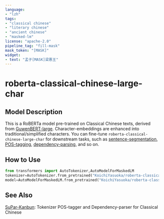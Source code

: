 ```yaml
---
language:
- "lzh"
tags:
- "classical chinese"
- "literary chinese"
- "ancient chinese"
- "masked-lm"
license: "apache-2.0"
pipeline_tag: "fill-mask"
mask_token: "[MASK]"
widget:
- text: "孟子[MASK]梁惠王"
---
```


# roberta-classical-chinese-large-char

## Model Description

This is a RoBERTa model pre-trained on Classical Chinese texts, derived from [GuwenBERT-large](https://huggingface.co/ethanyt/guwenbert-large). Character-embeddings are enhanced into traditional/simplified characters. You can fine-tune `roberta-classical-chinese-large-char` for downstream tasks, such as [sentence-segmentation](https://huggingface.co/KoichiYasuoka/roberta-classical-chinese-large-sentence-segmentation), [POS-tagging](https://huggingface.co/KoichiYasuoka/roberta-classical-chinese-large-upos), [dependency-parsing](https://github.com/KoichiYasuoka/SuPar-Kanbun), and so on.

## How to Use

```py
from transformers import AutoTokenizer,AutoModelForMaskedLM
tokenizer=AutoTokenizer.from_pretrained("KoichiYasuoka/roberta-classical-chinese-large-char")
model=AutoModelForMaskedLM.from_pretrained("KoichiYasuoka/roberta-classical-chinese-large-char")
```

## See Also

[SuPar-Kanbun](https://github.com/KoichiYasuoka/SuPar-Kanbun): Tokenizer POS-tagger and Dependency-parser for Classical Chinese

